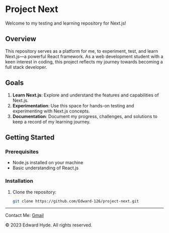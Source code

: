 # Project Next

Welcome to my testing and learning repository for Next.js!

## Overview

This repository serves as a platform for me, to experiment, test, and learn Next.js—a powerful React framework. As a web development student with a keen interest in coding, this project reflects my journey towards becoming a full stack developer.

## Goals

1. **Learn Next.js**: Explore and understand the features and capabilities of Next.js.
2. **Experimentation**: Use this space for hands-on testing and experimenting with Next.js concepts.
3. **Documentation**: Document my progress, challenges, and solutions to keep a record of my learning journey.

## Getting Started

### Prerequisites

- Node.js installed on your machine
- Basic understanding of React.js

### Installation

1. Clone the repository:

   ```bash
   git clone https://github.com/Edward-126/project-next.git
    ```
---

Contact Me: [Gmail](edwardhyde20126@gmail.com)

&copy; 2023 Edward Hyde. All rights reserved.
